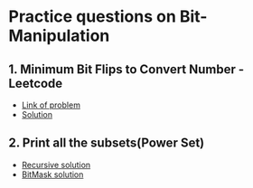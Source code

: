 # Practice questions on Bit-Manipulation

## 1. Minimum Bit Flips to Convert Number - Leetcode
* [Link of problem](https://leetcode.com/problems/minimum-bit-flips-to-convert-number/description/)<br>
* [Solution](https://leetcode.com/submissions/detail/1297492738/)

## 2. Print all the subsets(Power Set)
* [Recursive solution](./../Searching/subsetGenerate.cpp)
* [BitMask solution](./../Searching/subsetGenBitMask.cpp)

